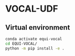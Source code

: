 # VOCAL-UDF

## Virtual environment

```bash
conda activate equi-vocal
cd EQUI-VOCAL/
python -m pip install -e .
```



